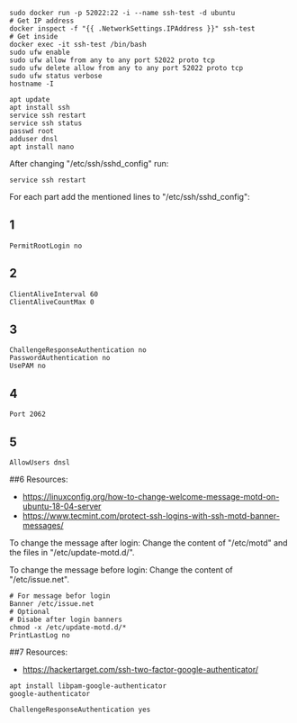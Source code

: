 ```shell script
sudo docker run -p 52022:22 -i --name ssh-test -d ubuntu
# Get IP address
docker inspect -f "{{ .NetworkSettings.IPAddress }}" ssh-test
# Get inside
docker exec -it ssh-test /bin/bash
sudo ufw enable
sudo ufw allow from any to any port 52022 proto tcp
sudo ufw delete allow from any to any port 52022 proto tcp
sudo ufw status verbose
hostname -I
```
```shell script
apt update
apt install ssh
service ssh restart 
service ssh status
passwd root
adduser dnsl
apt install nano
```
After changing "/etc/ssh/sshd_config" run:
```shell script
service ssh restart
```
For each part add the mentioned lines to "/etc/ssh/sshd_config":
## 1
```
PermitRootLogin no
```
## 2
```
ClientAliveInterval 60
ClientAliveCountMax 0
```
## 3
```
ChallengeResponseAuthentication no
PasswordAuthentication no
UsePAM no
```
## 4
```
Port 2062
```
## 5
```
AllowUsers dnsl
```
##6
Resources:
+ https://linuxconfig.org/how-to-change-welcome-message-motd-on-ubuntu-18-04-server
+ https://www.tecmint.com/protect-ssh-logins-with-ssh-motd-banner-messages/

To change the message after login:
Change the content of "/etc/motd" and the files in "/etc/update-motd.d/".

To change the message before login:
Change the content of "/etc/issue.net".
```
# For message befor login
Banner /etc/issue.net
# Optional
# Disabe after login banners
chmod -x /etc/update-motd.d/*
PrintLastLog no
```
##7
Resources:
+ https://hackertarget.com/ssh-two-factor-google-authenticator/
```shell script
apt install libpam-google-authenticator
google-authenticator
```
```
ChallengeResponseAuthentication yes
```
